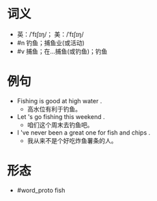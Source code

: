 # 词义
- 英：/ˈfɪʃɪŋ/； 美：/ˈfɪʃɪŋ/
- #n 钓鱼；捕鱼业(或活动)
- #v 捕鱼；在…捕鱼(或钓鱼)；钓鱼
# 例句
- Fishing is good at high water .
	- 高水位有利于钓鱼。
- Let 's go fishing this weekend .
	- 咱们这个周末去钓鱼吧。
- I 've never been a great one for fish and chips .
	- 我从来不是个好吃炸鱼薯条的人。
# 形态
- #word_proto fish
